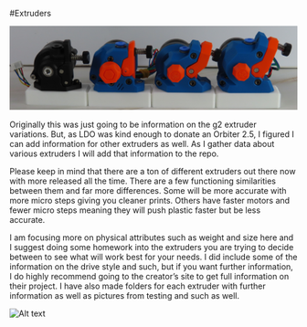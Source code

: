 #Extruders

![Alt text](https://github.com/TheKittieKatt/Information-Insights/blob/main/Extruders/Extruders.JPG)

Originally this was just going to be information on the g2 extruder variations.  But, as LDO was kind enough to donate an Orbiter 2.5, I figured I can add information for other extruders as well.  As I gather data about various extruders I will add that information to the repo.   

Please keep in mind that there are a ton of different extruders out there now with more released all the time.   There are a few functioning similarities between them and far more differences.    Some will be more accurate with more micro steps giving you cleaner prints.   Others have faster motors and fewer micro steps meaning they will push plastic faster but be less accurate.   

I am focusing more on physical attributes such as weight and size here and I suggest doing some homework into the extruders you are trying to decide between to see what will work best for your needs.  I did include some of the information on the drive style and such, but if you want further information, I do highly recommend going to the creator’s site to get full information on their project.  I have also made folders for each extruder with further information as well as pictures from testing and such as well.

![Alt text](https://raw.github.com/TheKittieKatt/Information-Insights/Extruders/ExtruderTesting.jpg)
